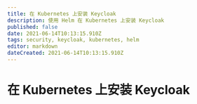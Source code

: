 ```yaml
---
title: 在 Kubernetes 上安装 Keycloak
description: 使用 Helm 在 Kubernetes 上安装 Keycloak
published: false
date: 2021-06-14T10:13:15.910Z
tags: security, keycloak, kubernetes, helm
editor: markdown
dateCreated: 2021-06-14T10:13:15.910Z
---
```


# 在 Kubernetes 上安装 Keycloak
